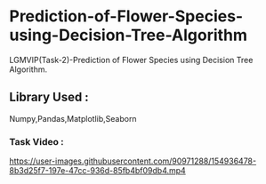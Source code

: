 # Prediction-of-Flower-Species-using-Decision-Tree-Algorithm
LGMVIP(Task-2)-Prediction of Flower Species using Decision Tree Algorithm.

## Library Used :

Numpy,Pandas,Matplotlib,Seaborn

### Task Video :

https://user-images.githubusercontent.com/90971288/154936478-8b3d25f7-197e-47cc-936d-85fb4bf09db4.mp4
